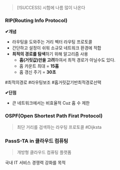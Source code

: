 >[!SUCCESS]  시험에 나름 많이 나온다 

### RIP(Routing Info Protocol) 
**✔개념**
- 라우팅을 도와주는 거리 벡터 라우팅 프로토콜
- 간단하고 설정이 쉬워 소규모 네트워크 환경에 적합
- **최적의 경로를 탐색**하기 위해 알고리즘 사용
	- **홉(거릿값)만을 고려**하여서 최적 경로가 아닐수도 있다.
	- 홉 카운트 최대 = **15홉** 
	- 홉 갱신 주기 = **30초**

#최적의경로 #라우팅보조 #홉거릿값기반최적경로선택

**✔단점** 
- 큰 네트워크에서는 비효율적 Cuz 홉 수 제한 

### OSPF(Open Shortest Path Firat Protocol)
>최단 거리를 검색하는 라우팅 프로토콜
#Dijksta


### PassS-TA in 클라우드 컴퓨팅 
>개방형 클라우드 컴퓨팅 플랫폼

국내 IT 서비스 경쟁력 강화를 목적






